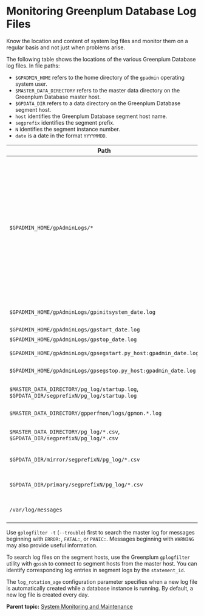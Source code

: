 # Monitoring Greenplum Database Log Files 

Know the location and content of system log files and monitor them on a regular basis and not just when problems arise.

The following table shows the locations of the various Greenplum Database log files. In file paths:

-   `$GPADMIN_HOME` refers to the home directory of the `gpadmin` operating system user.
-   `$MASTER_DATA_DIRECTORY` refers to the master data directory on the Greenplum Database master host.
-   `$GPDATA_DIR` refers to a data directory on the Greenplum Database segment host.
-   `host` identifies the Greenplum Database segment host name.
-   `segprefix` identifies the segment prefix.
-   `N` identifies the segment instance number.
-   `date` is a date in the format `YYYYMMDD`.



|Path|Description|
|----|-----------|
|`$GPADMIN_HOME/gpAdminLogs/*`|Many different types of log files, directory on each server. `$GPADMIN_HOME` is the default location for the `gpAdminLogs/` directory. You can specify a different location when you run an administrative utility command.|
|`$GPADMIN_HOME/gpAdminLogs/gpinitsystem_date.log`|system initialization log|
|`$GPADMIN_HOME/gpAdminLogs/gpstart_date.log`|start log|
|`$GPADMIN_HOME/gpAdminLogs/gpstop_date.log`|stop log|
|`$GPADMIN_HOME/gpAdminLogs/gpsegstart.py_host:gpadmin_date.log`|segment host start log|
|`$GPADMIN_HOME/gpAdminLogs/gpsegstop.py_host:gpadmin_date.log`|segment host stop log|
|`$MASTER_DATA_DIRECTORY/pg_log/startup.log`, `$GPDATA_DIR/segprefixN/pg_log/startup.log`|segment instance start log|
|`$MASTER_DATA_DIRECTORY/gpperfmon/logs/gpmon.*.log`|gpperfmon logs|
|`$MASTER_DATA_DIRECTORY/pg_log/*.csv`, `$GPDATA_DIR/segprefixN/pg_log/*.csv`|master and segment database logs|
|`$GPDATA_DIR/mirror/segprefixN/pg_log/*.csv`|mirror segment database logs|
|`$GPDATA_DIR/primary/segprefixN/pg_log/*.csv`|primary segment database logs|
|`/var/log/messages`|Global Linux system messages|

Use `gplogfilter -t` \(`--trouble`\) first to search the master log for messages beginning with `ERROR:`, `FATAL:`, or `PANIC:`. Messages beginning with `WARNING` may also provide useful information.

To search log files on the segment hosts, use the Greenplum `gplogfilter` utility with `gpssh` to connect to segment hosts from the master host. You can identify corresponding log entries in segment logs by the `statement_id`.

The `log_rotation_age` configuration parameter specifies when a new log file is automatically created while a database instance is running. By default, a new log file is created every day.

**Parent topic:** [System Monitoring and Maintenance](maintenance.html)

